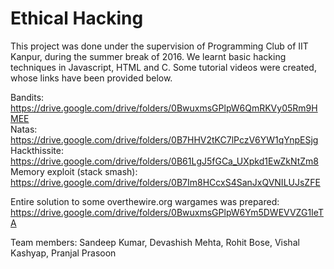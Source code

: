 # Ethical Hacking

This project was done under the supervision of Programming Club of IIT Kanpur, during the summer break of 2016. We learnt basic hacking techniques in Javascript, HTML and C. Some tutorial videos were created, whose links have been provided below.  

Bandits: https://drive.google.com/drive/folders/0BwuxmsGPlpW6QmRKVy05Rm9HMEE  
Natas: https://drive.google.com/drive/folders/0B7HHV2tKC7lPczV6YW1qYnpESjg  
Hackthissite: https://drive.google.com/drive/folders/0B61LgJ5fGCa_UXpkd1EwZkNtZm8  
Memory exploit (stack smash): https://drive.google.com/drive/folders/0B7Im8HCcxS4SanJxQVNILUJsZFE  

Entire solution to some overthewire.org wargames was prepared:  
https://drive.google.com/drive/folders/0BwuxmsGPlpW6Ym5DWEVVZG1IeTA

Team members: Sandeep Kumar, Devashish Mehta, Rohit Bose, Vishal Kashyap, Pranjal Prasoon
